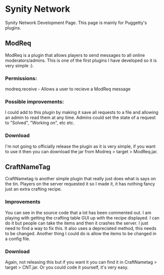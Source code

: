 # Synity Network
Synity Network Development Page. This page is mainly for Puggetty's plugins.

## ModReq
ModReq is a plugin that allows players to send messages to all online moderators/admins. This is one of the first plugins I have developed so it is very simple :).

### Permissions:
modreq.receive - Allows a user to recieve a ModReq message

### Possible improvements:
I could add to this plugin by making it save all requests to a file and allowing an admin to read them at any time. Admins could set the state of a request to "Solved", "Working on", etc etc.

### Download
I'm not going to officially release the plugin as it is very simple, if you want to use it then you can download the jar from Modreq > target > ModReq.jar.

## CraftNameTag
CraftNametag is another simple plugin that really just does what is says on the tin. Players on the server requested it so I made it, it has nothing fancy just an extra crafting recipe.

### Improvements
You can see in the source code that a lot has been commented out. I am playing with getting the crafting table GUI up with the recipe displayed. I can do it but people can take the items and then it crashes the server. I just need to find a way to fix this.
It also uses a depreciated method, this needs to be changed.
Another thing I could do is allow the items to be changed in a config file.

### Download
Again, not releasing this but if you want it you can find it in CraftNametag > target > CNT.jar.
Or you could code it yourself, it's very easy.
